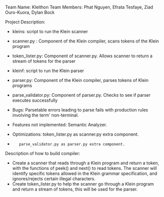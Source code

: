 Team Name: Kleithon
Team Members: Phat Nguyen, Efrata Tesfaye, Ziad Ouro-Kuora, Dylan Bock

Project Description:
- kleins: script to run the Klein scanner
- scanner.py : Component of the Klein compiler, scans tokens of the Klein program
- token_lister.py: Component of scanner.py. Allows scanner to return a stream of tokens for the parser
- kleinf: script to run the Klein parser
- parser.py: Component of the Klein compiler, parses tokens of Klein programs
- parse_validator.py: Component of parser.py. Checks to see if parser executes successfully
- Bugs: Parsetable errors leading to parse fails with production rules involving the term' non-terminal. 

- Features not implemented: Semantic Analyzer.

- Optimizations: token_lister.py as scanner.py extra component.
-		 parse_validator.py as parser.py extra component.
Description of how to build compiler:
- Create a scanner that reads through a Klein program and return a token, with the functions of peek() and next() to read tokens.
The scanner will identify specific tokens allowed in the Klein grammar specification, and ignores/rejects certain illegal characters.
- Create token_lister.py to help the scanner go through a Klein program and return a stream of tokens, this will be used for the parser.
